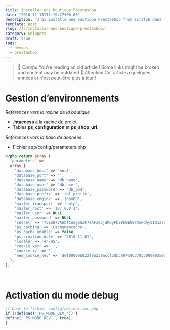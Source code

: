 ```yaml
---
title: Installer une boutique Prestashop
date: "2016-11-13T11:19:27+00:00"
description: "J'ai installé une boutique Prestashop from scratch dans le cadre d'un projet. Voici un petit débrief de mon expérience."
template: post
slug: /fr/installer-une-boutique-prestashop/
category: Snippets
draft: true
tags:
  - devops
  - prestashop
---
```



> 👴 _Careful_ You're reading an old article ! Some links might be broken and content may be outdated
> 👴 _Attention_ Cet article a quelques années et n'est peut-être plus à jour !

# Gestion d&rsquo;environnements

_Références vers la racine de la boutique_

  - **.htaccess** à la racine du projet
  - Tables **ps_configuration** et **ps\_shop\_url**.

_Références vers la base de données_

  - Fichier app/config/parameters.php

```php 
<?php return array (
  'parameters' => 
  array (
    'database_host' => 'host',
    'database_port' => '',
    'database_name' => 'db_name',
    'database_user' => 'db_user',
    'database_password' => 'db_pwd',
    'database_prefix' => 'tbl_prefix',
    'database_engine' => 'InnoDB',
    'mailer_transport' => 'smtp',
    'mailer_host' => '127.0.0.1',
    'mailer_user' => NULL,
    'mailer_password' => NULL,
    'secret' => '75En87VA6bfCemg6GZF7eAFJd2jdK6yFDZ9kGE0BFXuHdAyzID1z7W7d',
    'ps_caching' => 'CacheMemcache',
    'ps_cache_enable' => false,
    'ps_creation_date' => '2016-11-01',
    'locale' => 'en-US',
    'cookie_key' => '',
    'cookie_iv' => '',
    'new_cookie_key' => 'def00000b022f8a238accf3dbce07c8637935009e0a5ea637e8d1611e06d0ce97edf93af5cf40871d560287eef4990de0801a01df04fbb002184c3e8804d73939d2720e8',
  ),
);
```

&nbsp;

# Activation du mode debug

```php 
// Dans le fichier config/defines.inc.php
if (!defined('_PS_MODE_DEV_')) {
define('_PS_MODE_DEV_', true);
}
```
